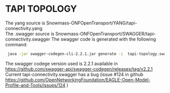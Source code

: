 TAPI TOPOLOGY
===========
The yang source is  Snowmass-ONFOpenTransport/YANG/tapi-connectivity.yang  
The .swagger source is  Snowmass-ONFOpenTransport/SWAGGER/tapi-connectivity.swagger 
The swagger code is generated with the following command:
  ```bash
   java -jar swagger-codegen-cli-2.2.1.jar generate -i  tapi-topology.swagger -l jaxrs -o tapi-topo --api-package es.tid.TopologyModuleBase.TAPITopoModel.api --model-package es.tid.es.tid.opologyModuleBase.TAPITopoModel.api.model 
 ```
 The swagger codege version used is 2.2.1 available in https://github.com/swagger-api/swagger-codegen/releases/tag/v2.2.1 
 Current tapi-connectivity.swagger has a bug (issue #124 in github https://github.com/OpenNetworkingFoundation/EAGLE-Open-Model-Profile-and-Tools/issues/124 )
 
